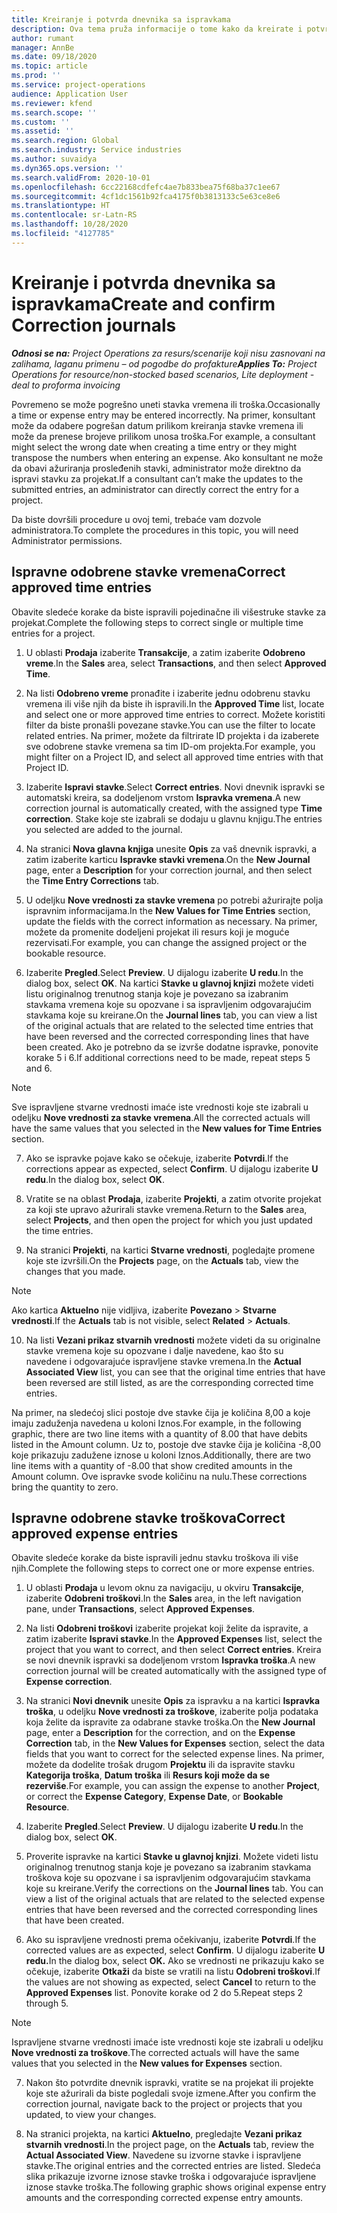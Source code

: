 ```yaml
---
title: Kreiranje i potvrda dnevnika sa ispravkama
description: Ova tema pruža informacije o tome kako da kreirate i potvrdite dnevnik sa ispravkama.
author: rumant
manager: AnnBe
ms.date: 09/18/2020
ms.topic: article
ms.prod: ''
ms.service: project-operations
audience: Application User
ms.reviewer: kfend
ms.search.scope: ''
ms.custom: ''
ms.assetid: ''
ms.search.region: Global
ms.search.industry: Service industries
ms.author: suvaidya
ms.dyn365.ops.version: ''
ms.search.validFrom: 2020-10-01
ms.openlocfilehash: 6cc22168cdfefc4ae7b833bea75f68ba37c1ee67
ms.sourcegitcommit: 4cf1dc1561b92fca4175f0b3813133c5e63ce8e6
ms.translationtype: HT
ms.contentlocale: sr-Latn-RS
ms.lasthandoff: 10/28/2020
ms.locfileid: "4127785"
---
```

# <a name="create-and-confirm-correction-journals"></a><span data-ttu-id="f7465-103">Kreiranje i potvrda dnevnika sa ispravkama</span><span class="sxs-lookup"><span data-stu-id="f7465-103">Create and confirm Correction journals</span></span>

<span data-ttu-id="f7465-104">_**Odnosi se na:** Project Operations za resurs/scenarije koji nisu zasnovani na zalihama, laganu primenu – od pogodbe do profakture_</span><span class="sxs-lookup"><span data-stu-id="f7465-104">_**Applies To:** Project Operations for resource/non-stocked based scenarios, Lite deployment - deal to proforma invoicing_</span></span>

<span data-ttu-id="f7465-105">Povremeno se može pogrešno uneti stavka vremena ili troška.</span><span class="sxs-lookup"><span data-stu-id="f7465-105">Occasionally a time or expense entry may be entered incorrectly.</span></span> <span data-ttu-id="f7465-106">Na primer, konsultant može da odabere pogrešan datum prilikom kreiranja stavke vremena ili može da prenese brojeve prilikom unosa troška.</span><span class="sxs-lookup"><span data-stu-id="f7465-106">For example, a consultant might select the wrong date when creating a time entry or they might transpose the numbers when entering an expense.</span></span> <span data-ttu-id="f7465-107">Ako konsultant ne može da obavi ažuriranja prosleđenih stavki, administrator može direktno da ispravi stavku za projekat.</span><span class="sxs-lookup"><span data-stu-id="f7465-107">If a consultant can’t make the updates to the submitted entries, an administrator can directly correct the entry for a project.</span></span>

<span data-ttu-id="f7465-108">Da biste dovršili procedure u ovoj temi, trebaće vam dozvole administratora.</span><span class="sxs-lookup"><span data-stu-id="f7465-108">To complete the procedures in this topic, you will need Administrator permissions.</span></span>

## <a name="correct-approved-time-entries"></a><span data-ttu-id="f7465-109">Ispravne odobrene stavke vremena</span><span class="sxs-lookup"><span data-stu-id="f7465-109">Correct approved time entries</span></span>     

<span data-ttu-id="f7465-110">Obavite sledeće korake da biste ispravili pojedinačne ili višestruke stavke za projekat.</span><span class="sxs-lookup"><span data-stu-id="f7465-110">Complete the following steps to correct single or multiple time entries for a project.</span></span>

1. <span data-ttu-id="f7465-111">U oblasti **Prodaja** izaberite **Transakcije**, a zatim izaberite **Odobreno vreme**.</span><span class="sxs-lookup"><span data-stu-id="f7465-111">In the **Sales** area, select **Transactions**, and then select **Approved Time**.</span></span> 

2. <span data-ttu-id="f7465-112">Na listi **Odobreno vreme** pronađite i izaberite jednu odobrenu stavku vremena ili više njih da biste ih ispravili.</span><span class="sxs-lookup"><span data-stu-id="f7465-112">In the **Approved Time** list, locate and select one or more approved time entries to correct.</span></span> <span data-ttu-id="f7465-113">Možete koristiti filter da biste pronašli povezane stavke.</span><span class="sxs-lookup"><span data-stu-id="f7465-113">You can use the filter to locate related entries.</span></span> <span data-ttu-id="f7465-114">Na primer, možete da filtrirate ID projekta i da izaberete sve odobrene stavke vremena sa tim ID-om projekta.</span><span class="sxs-lookup"><span data-stu-id="f7465-114">For example, you might filter on a Project ID, and select all approved time entries with that Project ID.</span></span>

3. <span data-ttu-id="f7465-115">Izaberite **Ispravi stavke**.</span><span class="sxs-lookup"><span data-stu-id="f7465-115">Select **Correct entries**.</span></span> <span data-ttu-id="f7465-116">Novi dnevnik ispravki se automatski kreira, sa dodeljenom vrstom **Ispravka vremena**.</span><span class="sxs-lookup"><span data-stu-id="f7465-116">A new correction journal is automatically created, with the assigned type **Time correction**.</span></span> <span data-ttu-id="f7465-117">Stake koje ste izabrali se dodaju u glavnu knjigu.</span><span class="sxs-lookup"><span data-stu-id="f7465-117">The entries you selected are added to the journal.</span></span> 

4. <span data-ttu-id="f7465-118">Na stranici **Nova glavna knjiga** unesite **Opis** za vaš dnevnik ispravki, a zatim izaberite karticu **Ispravke stavki vremena**.</span><span class="sxs-lookup"><span data-stu-id="f7465-118">On the **New Journal** page, enter a **Description** for your correction journal, and then select the **Time Entry Corrections** tab.</span></span>  

5. <span data-ttu-id="f7465-119">U odeljku **Nove vrednosti za stavke vremena** po potrebi ažurirajte polja ispravnim informacijama.</span><span class="sxs-lookup"><span data-stu-id="f7465-119">In the **New Values for Time Entries** section, update the fields with the correct information as necessary.</span></span> <span data-ttu-id="f7465-120">Na primer, možete da promenite dodeljeni projekat ili resurs koji je moguće rezervisati.</span><span class="sxs-lookup"><span data-stu-id="f7465-120">For example, you can change the assigned project or the bookable resource.</span></span>

6. <span data-ttu-id="f7465-121">Izaberite **Pregled**.</span><span class="sxs-lookup"><span data-stu-id="f7465-121">Select **Preview**.</span></span> <span data-ttu-id="f7465-122">U dijalogu izaberite **U redu**.</span><span class="sxs-lookup"><span data-stu-id="f7465-122">In the dialog box, select **OK**.</span></span> <span data-ttu-id="f7465-123">Na kartici **Stavke u glavnoj knjizi** možete videti listu originalnog trenutnog stanja koje je povezano sa izabranim stavkama vremena koje su opozvane i sa ispravljenim odgovarajućim stavkama koje su kreirane.</span><span class="sxs-lookup"><span data-stu-id="f7465-123">On the **Journal lines** tab, you can view a list of the original actuals that are related to the selected time entries that have been reversed and the corrected corresponding lines that have been created.</span></span> <span data-ttu-id="f7465-124">Ako je potrebno da se izvrše dodatne ispravke, ponovite korake 5 i 6.</span><span class="sxs-lookup"><span data-stu-id="f7465-124">If additional corrections need to be made, repeat steps 5 and 6.</span></span> 

> [!NOTE]
> <span data-ttu-id="f7465-125">Sve ispravljene stvarne vrednosti imaće iste vrednosti koje ste izabrali u odeljku **Nove vrednosti za stavke vremena**.</span><span class="sxs-lookup"><span data-stu-id="f7465-125">All the corrected actuals will have the same values that you selected in the **New values for Time Entries** section.</span></span>

7. <span data-ttu-id="f7465-126">Ako se ispravke pojave kako se očekuje, izaberite **Potvrdi**.</span><span class="sxs-lookup"><span data-stu-id="f7465-126">If the corrections appear as expected, select **Confirm**.</span></span> <span data-ttu-id="f7465-127">U dijalogu izaberite **U redu**.</span><span class="sxs-lookup"><span data-stu-id="f7465-127">In the dialog box, select **OK**.</span></span>

8. <span data-ttu-id="f7465-128">Vratite se na oblast **Prodaja**, izaberite **Projekti**, a zatim otvorite projekat za koji ste upravo ažurirali stavke vremena.</span><span class="sxs-lookup"><span data-stu-id="f7465-128">Return to the **Sales** area, select **Projects**, and then open the project for which you just updated the time entries.</span></span> 

9. <span data-ttu-id="f7465-129">Na stranici **Projekti**, na kartici **Stvarne vrednosti**, pogledajte promene koje ste izvršili.</span><span class="sxs-lookup"><span data-stu-id="f7465-129">On the **Projects** page, on the **Actuals** tab, view the changes that you made.</span></span> 

> [!NOTE]
> <span data-ttu-id="f7465-130">Ako kartica **Aktuelno** nije vidljiva, izaberite **Povezano** > **Stvarne vrednosti**.</span><span class="sxs-lookup"><span data-stu-id="f7465-130">If the **Actuals** tab is not visible, select **Related** > **Actuals**.</span></span>  

10. <span data-ttu-id="f7465-131">Na listi **Vezani prikaz stvarnih vrednosti** možete videti da su originalne stavke vremena koje su opozvane i dalje navedene, kao što su navedene i odgovarajuće ispravljene stavke vremena.</span><span class="sxs-lookup"><span data-stu-id="f7465-131">In the **Actual Associated View** list, you can see that the original time entries that have been reversed are still listed, as are the corresponding corrected time entries.</span></span> 

<span data-ttu-id="f7465-132">Na primer, na sledećoj slici postoje dve stavke čija je količina 8,00 a koje imaju zaduženja navedena u koloni Iznos.</span><span class="sxs-lookup"><span data-stu-id="f7465-132">For example, in the following graphic, there are two line items with a quantity of 8.00 that have debits listed in the Amount column.</span></span> <span data-ttu-id="f7465-133">Uz to, postoje dve stavke čija je količina -8,00 koje prikazuju zadužene iznose u koloni Iznos.</span><span class="sxs-lookup"><span data-stu-id="f7465-133">Additionally, there are two line items with a quantity of -8.00 that show credited amounts in the Amount column.</span></span> <span data-ttu-id="f7465-134">Ove ispravke svode količinu na nulu.</span><span class="sxs-lookup"><span data-stu-id="f7465-134">These corrections bring the quantity to zero.</span></span>

 
## <a name="correct-approved-expense-entries"></a><span data-ttu-id="f7465-135">Ispravne odobrene stavke troškova</span><span class="sxs-lookup"><span data-stu-id="f7465-135">Correct approved expense entries</span></span>

<span data-ttu-id="f7465-136">Obavite sledeće korake da biste ispravili jednu stavku troškova ili više njih.</span><span class="sxs-lookup"><span data-stu-id="f7465-136">Complete the following steps to correct one or more expense entries.</span></span> 

1. <span data-ttu-id="f7465-137">U oblasti **Prodaja** u levom oknu za navigaciju, u okviru **Transakcije**, izaberite **Odobreni troškovi**.</span><span class="sxs-lookup"><span data-stu-id="f7465-137">In the **Sales** area, in the left navigation pane, under **Transactions**, select **Approved Expenses**.</span></span>

2. <span data-ttu-id="f7465-138">Na listi **Odobreni troškovi** izaberite projekat koji želite da ispravite, a zatim izaberite **Ispravi stavke**.</span><span class="sxs-lookup"><span data-stu-id="f7465-138">In the **Approved Expenses** list, select the project that you want to correct, and then select **Correct entries**.</span></span> <span data-ttu-id="f7465-139">Kreira se novi dnevnik ispravki sa dodeljenom vrstom **Ispravka troška**.</span><span class="sxs-lookup"><span data-stu-id="f7465-139">A new correction journal will be created automatically with the assigned type of **Expense correction**.</span></span> 

3. <span data-ttu-id="f7465-140">Na stranici **Novi dnevnik** unesite **Opis** za ispravku a na kartici **Ispravka troška**, u odeljku **Nove vrednosti za troškove**, izaberite polja podataka koja želite da ispravite za odabrane stavke troška.</span><span class="sxs-lookup"><span data-stu-id="f7465-140">On the **New Journal** page, enter a **Description** for the correction, and on the **Expense Correction** tab, in the **New Values for Expenses** section, select the data fields that you want to correct for the selected expense lines.</span></span> <span data-ttu-id="f7465-141">Na primer, možete da dodelite trošak drugom **Projektu** ili da ispravite stavku **Kategorija troška**, **Datum troška** ili **Resurs koji može da se rezerviše**.</span><span class="sxs-lookup"><span data-stu-id="f7465-141">For example, you can assign the expense to another **Project**, or correct the **Expense Category**, **Expense Date**, or **Bookable Resource**.</span></span>

4. <span data-ttu-id="f7465-142">Izaberite **Pregled**.</span><span class="sxs-lookup"><span data-stu-id="f7465-142">Select **Preview**.</span></span> <span data-ttu-id="f7465-143">U dijalogu izaberite **U redu**.</span><span class="sxs-lookup"><span data-stu-id="f7465-143">In the dialog box, select **OK**.</span></span> 

5. <span data-ttu-id="f7465-144">Proverite ispravke na kartici **Stavke u glavnoj knjizi**. Možete videti listu originalnog trenutnog stanja koje je povezano sa izabranim stavkama troškova koje su opozvane i sa ispravljenim odgovarajućim stavkama koje su kreirane.</span><span class="sxs-lookup"><span data-stu-id="f7465-144">Verify the corrections on the **Journal lines** tab. You can view a list of the original actuals that are related to the selected expense entries that have been reversed and the corrected corresponding lines that have been created.</span></span>

6. <span data-ttu-id="f7465-145">Ako su ispravljene vrednosti prema očekivanju, izaberite **Potvrdi**.</span><span class="sxs-lookup"><span data-stu-id="f7465-145">If the corrected values are as expected, select **Confirm**.</span></span> <span data-ttu-id="f7465-146">U dijalogu izaberite **U redu.**</span><span class="sxs-lookup"><span data-stu-id="f7465-146">In the dialog box, select **OK.**</span></span> <span data-ttu-id="f7465-147">Ako se vrednosti ne prikazuju kako se očekuje, izaberite **Otkaži** da biste se vratili na listu **Odobreni troškovi**.</span><span class="sxs-lookup"><span data-stu-id="f7465-147">If the values are not showing as expected, select **Cancel** to return to the **Approved Expenses** list.</span></span> <span data-ttu-id="f7465-148">Ponovite korake od 2 do 5.</span><span class="sxs-lookup"><span data-stu-id="f7465-148">Repeat steps 2 through 5.</span></span> 

> [!NOTE]
> <span data-ttu-id="f7465-149">Ispravljene stvarne vrednosti imaće iste vrednosti koje ste izabrali u odeljku **Nove vrednosti za troškove**.</span><span class="sxs-lookup"><span data-stu-id="f7465-149">The corrected actuals will have the same values that you selected in the **New values for Expenses** section.</span></span>

7. <span data-ttu-id="f7465-150">Nakon što potvrdite dnevnik ispravki, vratite se na projekat ili projekte koje ste ažurirali da biste pogledali svoje izmene.</span><span class="sxs-lookup"><span data-stu-id="f7465-150">After you confirm the correction journal, navigate back to the project or projects that you updated, to view your changes.</span></span>  

8. <span data-ttu-id="f7465-151">Na stranici projekta, na kartici **Aktuelno**, pregledajte **Vezani prikaz stvarnih vrednosti**.</span><span class="sxs-lookup"><span data-stu-id="f7465-151">In the project page, on the **Actuals** tab, review the **Actual Associated View**.</span></span> <span data-ttu-id="f7465-152">Navedene su izvorne stavke i ispravljene stavke.</span><span class="sxs-lookup"><span data-stu-id="f7465-152">The original entries and the corrected entries are listed.</span></span> <span data-ttu-id="f7465-153">Sledeća slika prikazuje izvorne iznose stavke troška i odgovarajuće ispravljene iznose stavke troška.</span><span class="sxs-lookup"><span data-stu-id="f7465-153">The following graphic shows original expense entry amounts and the corresponding corrected expense entry amounts.</span></span> 


